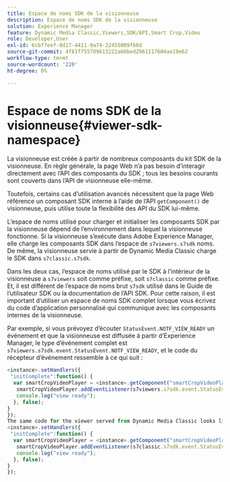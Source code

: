 ```yaml
---
title: Espace de noms SDK de la visionneuse
description: Espace de noms SDK de la visionneuse
solution: Experience Manager
feature: Dynamic Media Classic,Viewers,SDK/API,Smart Crop,Video
role: Developer,User
exl-id: 6cbf7eef-0d17-4411-9a74-22455009f66d
source-git-commit: 4f81f755789613222a66bed2961117604ae19e62
workflow-type: tm+mt
source-wordcount: '220'
ht-degree: 0%

---
```


# Espace de noms SDK de la visionneuse{#viewer-sdk-namespace}

La visionneuse est créée à partir de nombreux composants du kit SDK de la visionneuse. En règle générale, la page Web n’a pas besoin d’interagir directement avec l’API des composants du SDK ; tous les besoins courants sont couverts dans l’API de visionneuse elle-même.

Toutefois, certains cas d’utilisation avancés nécessitent que la page Web référence un composant SDK interne à l’aide de l’API `getComponent()` de visionneuse, puis utilise toute la flexibilité des API du SDK lui-même.

L’espace de noms utilisé pour charger et initialiser les composants SDK par la visionneuse dépend de l’environnement dans lequel la visionneuse fonctionne. Si la visionneuse s’exécute dans Adobe Experience Manager, elle charge les composants SDK dans l’espace de `s7viewers.s7sdk` noms. De même, la visionneuse servie à partir de Dynamic Media Classic charge le SDK dans `s7classic.s7sdk`.

Dans les deux cas, l’espace de noms utilisé par le SDK à l’intérieur de la visionneuse a `s7viewers` soit comme préfixe, soit `s7classic` comme préfixe. Et, il est différent de l’espace de noms brut `s7sdk` utilisé dans le Guide de l’utilisateur SDK ou la documentation de l’API SDK. Pour cette raison, il est important d’utiliser un espace de noms SDK complet lorsque vous écrivez du code d’application personnalisé qui communique avec les composants internes de la visionneuse.

Par exemple, si vous prévoyez d’écouter `StatusEvent.NOTF_VIEW_READY` un événement et que la visionneuse est diffusée à partir d’Experience Manager, le type d’événement complet est `s7viewers.s7sdk.event.StatusEvent.NOTF_VIEW_READY`, et le code du récepteur d’événement ressemble à ce qui suit :

```javascript {.line-numbers}
<instance>.setHandlers({ 
 "initComplete":function() { 
  var smartCropVideoPlayer = <instance>.getComponent("smartCropVideoPlayer"); 
   smartCropVideoPlayer.addEventListener(s7viewers.s7sdk.event.StatusEvent.NOTF_VIEW_READY, function(e) { 
   console.log("view ready"); 
  }, false); 
} 
}); 
The same code for the viewer served from Dynamic Media Classic looks like the following: 
<instance>.setHandlers({ 
 "initComplete":function() { 
  var smartCropVideoPlayer = <instance>.getComponent("smartCropVideoPlayer"); 
   smartCropVideoPlayer.addEventListener(s7classic.s7sdk.event.StatusEvent.NOTF_VIEW_READY, function(e) { 
   console.log("view ready"); 
  }, false); 
} 
});
```
